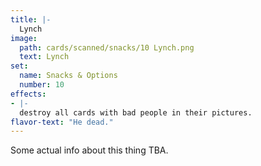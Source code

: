 ```yaml
---
title: |-
  Lynch
image: 
  path: cards/scanned/snacks/10 Lynch.png
  text: Lynch
set:
  name: Snacks & Options
  number: 10
effects: 
- |-
  destroy all cards with bad people in their pictures.
flavor-text: "He dead."
---
```

Some actual info about this thing TBA.
